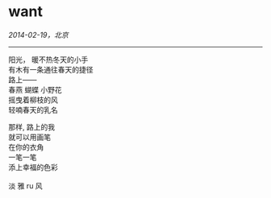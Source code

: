 # want
*2014-02-19，北京*
******

阳光，      暖不热冬天的小手<br/>
有木有一条通往春天的捷径<br/>
路上——<br/>
春燕  蝴蝶  小野花<br/>
摇曳着柳枝的风<br/>
轻喃春天的乳名<br/>

那样,  路上的我<br/>
就可以用画笔<br/>
在你的衣角<br/> 
一笔一笔<br/>
添上幸福的色彩<br/>
<br/>
淡   雅   ru   风<br/>

